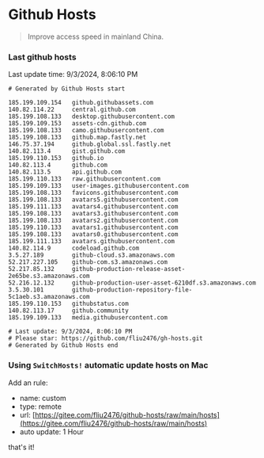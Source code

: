 # Github Hosts

> Improve access speed in mainland China.

### Last github hosts

Last update time: 9/3/2024, 8:06:10 PM

```base
# Generated by Github Hosts start 

185.199.109.154   github.githubassets.com
140.82.114.22     central.github.com
185.199.108.133   desktop.githubusercontent.com
185.199.109.153   assets-cdn.github.com
185.199.108.133   camo.githubusercontent.com
185.199.108.133   github.map.fastly.net
146.75.37.194     github.global.ssl.fastly.net
140.82.113.4      gist.github.com
185.199.110.153   github.io
140.82.113.4      github.com
140.82.113.5      api.github.com
185.199.110.133   raw.githubusercontent.com
185.199.109.133   user-images.githubusercontent.com
185.199.108.133   favicons.githubusercontent.com
185.199.108.133   avatars5.githubusercontent.com
185.199.111.133   avatars4.githubusercontent.com
185.199.108.133   avatars3.githubusercontent.com
185.199.108.133   avatars2.githubusercontent.com
185.199.110.133   avatars1.githubusercontent.com
185.199.108.133   avatars0.githubusercontent.com
185.199.111.133   avatars.githubusercontent.com
140.82.114.9      codeload.github.com
3.5.27.189        github-cloud.s3.amazonaws.com
52.217.227.105    github-com.s3.amazonaws.com
52.217.85.132     github-production-release-asset-2e65be.s3.amazonaws.com
52.216.12.132     github-production-user-asset-6210df.s3.amazonaws.com
3.5.30.101        github-production-repository-file-5c1aeb.s3.amazonaws.com
185.199.110.153   githubstatus.com
140.82.113.17     github.community
185.199.109.133   media.githubusercontent.com

# Last update: 9/3/2024, 8:06:10 PM
# Please star: https://github.com/fliu2476/gh-hosts.git
# Generated by Github Hosts end
```

### Using `SwitchHosts!` automatic update hosts on Mac
Add an rule:
- name: custom
- type: remote
- url: [https://gitee.com/fliu2476/github-hosts/raw/main/hosts](https://gitee.com/fliu2476/github-hosts/raw/main/hosts)
- auto update: 1 Hour

that's it!

